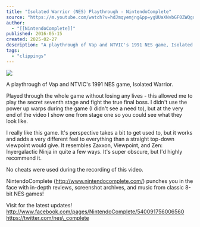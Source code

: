 ```yaml
---
title: "Isolated Warrior (NES) Playthrough - NintendoComplete"
source: "https://m.youtube.com/watch?v=hdJmqyemjng&pp=ygUUaXNvbGF0ZWQgd2FycmlvciBuZXM%3D"
author:
  - "[[NintendoComplete]]"
published: 2016-05-15
created: 2025-02-27
description: "A playthrough of Vap and NTVIC's 1991 NES game, Isolated Warrior.Played through the whole game without losing any lives - this allowed me to play the secret seventh stage and fight the true final bo"
tags:
  - "clippings"
---
```

![](https://www.youtube.com/watch?v=hdJmqyemjng)  

A playthrough of Vap and NTVIC's 1991 NES game, Isolated Warrior.  
  
Played through the whole game without losing any lives - this allowed me to play the secret seventh stage and fight the true final boss. I didn't use the power up warps during the game (I didn't see a need to), but at the very end of the video I show one from stage one so you could see what they look like.  
  
I really like this game. It's perspective takes a bit to get used to, but it works and adds a very different feel to everything than a straight top-down viewpoint would give. It resembles Zaxxon, Viewpoint, and Zen: Inyergalactic Ninja in quite a few ways. It's super obscure, but I'd highly recommend it.  
  
No cheats were used during the recording of this video.  
  
NintendoComplete (http://www.nintendocomplete.com/) punches you in the face with in-depth reviews, screenshot archives, and music from classic 8-bit NES games!  
  
Visit for the latest updates!  
http://www.facebook.com/pages/NintendoComplete/540091756006560  
https://twitter.com/nes\_complete